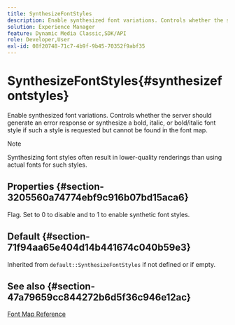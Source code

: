 ```yaml
---
title: SynthesizeFontStyles
description: Enable synthesized font variations. Controls whether the server should generate an error response or synthesize a bold, italic, or bold/italic font style if such a style is requested but cannot be found in the font map.
solution: Experience Manager
feature: Dynamic Media Classic,SDK/API
role: Developer,User
exl-id: 08f20748-71c7-4b9f-9b45-70352f9abf35
---
```

# SynthesizeFontStyles{#synthesizefontstyles}

Enable synthesized font variations. Controls whether the server should generate an error response or synthesize a bold, italic, or bold/italic font style if such a style is requested but cannot be found in the font map.

>[!NOTE]
>
>Synthesizing font styles often result in lower-quality renderings than using actual fonts for such styles.

## Properties {#section-3205560a74774ebf9c916b07bd15aca6}

Flag. Set to 0 to disable and to 1 to enable synthetic font styles.

## Default {#section-71f94aa65e404d14b441674c040b59e3}

Inherited from `default::SynthesizeFontStyles` if not defined or if empty.

## See also {#section-47a79659cc844272b6d5f36c946e12ac}

[Font Map Reference](../../../../../is-api/image-catalog/image-serving-api-ref/c-image-catalog-reference/c-font-map-reference/c-font-map-reference.md#concept-f81f319d03c646c5a8ef87b3277dd37d)
